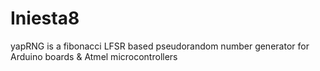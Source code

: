# Iniesta8
yapRNG is a fibonacci LFSR based pseudorandom number generator for Arduino boards &amp; Atmel microcontrollers
